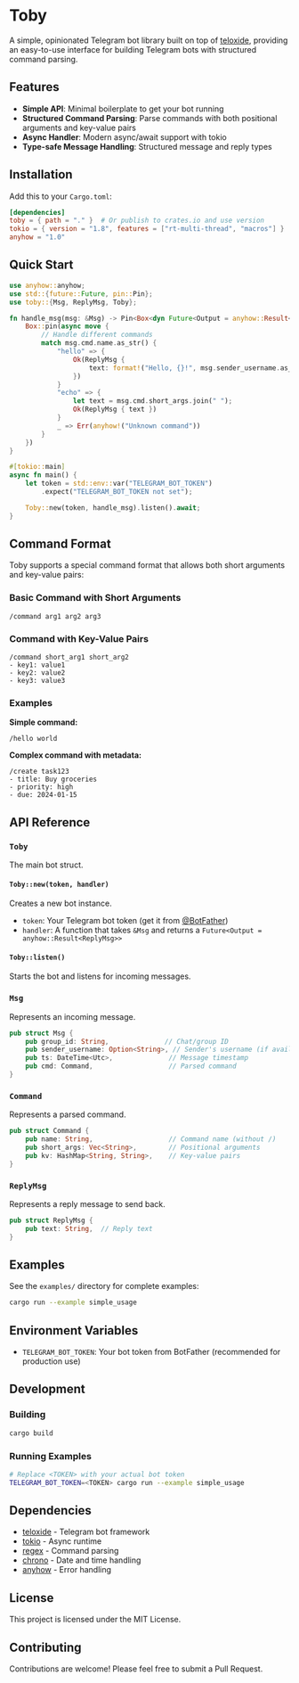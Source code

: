 # Toby

A simple, opinionated Telegram bot library built on top of [teloxide](https://github.com/teloxide/teloxide), providing an easy-to-use interface for building Telegram bots with structured command parsing.

## Features

- **Simple API**: Minimal boilerplate to get your bot running
- **Structured Command Parsing**: Parse commands with both positional arguments and key-value pairs
- **Async Handler**: Modern async/await support with tokio
- **Type-safe Message Handling**: Structured message and reply types

## Installation

Add this to your `Cargo.toml`:

```toml
[dependencies]
toby = { path = "." }  # Or publish to crates.io and use version
tokio = { version = "1.8", features = ["rt-multi-thread", "macros"] }
anyhow = "1.0"
```

## Quick Start

```rust
use anyhow::anyhow;
use std::{future::Future, pin::Pin};
use toby::{Msg, ReplyMsg, Toby};

fn handle_msg(msg: &Msg) -> Pin<Box<dyn Future<Output = anyhow::Result<ReplyMsg>> + Send>> {
    Box::pin(async move {
        // Handle different commands
        match msg.cmd.name.as_str() {
            "hello" => {
                Ok(ReplyMsg {
                    text: format!("Hello, {}!", msg.sender_username.as_deref().unwrap_or("stranger"))
                })
            }
            "echo" => {
                let text = msg.cmd.short_args.join(" ");
                Ok(ReplyMsg { text })
            }
            _ => Err(anyhow!("Unknown command"))
        }
    })
}

#[tokio::main]
async fn main() {
    let token = std::env::var("TELEGRAM_BOT_TOKEN")
        .expect("TELEGRAM_BOT_TOKEN not set");

    Toby::new(token, handle_msg).listen().await;
}
```

## Command Format

Toby supports a special command format that allows both short arguments and key-value pairs:

### Basic Command with Short Arguments
```
/command arg1 arg2 arg3
```

### Command with Key-Value Pairs
```
/command short_arg1 short_arg2
- key1: value1
- key2: value2
- key3: value3
```

### Examples

**Simple command:**
```
/hello world
```

**Complex command with metadata:**
```
/create task123
- title: Buy groceries
- priority: high
- due: 2024-01-15
```

## API Reference

### `Toby`

The main bot struct.

#### `Toby::new(token, handler)`
Creates a new bot instance.

- `token`: Your Telegram bot token (get it from [@BotFather](https://t.me/botfather))
- `handler`: A function that takes `&Msg` and returns a `Future<Output = anyhow::Result<ReplyMsg>>`

#### `Toby::listen()`
Starts the bot and listens for incoming messages.

### `Msg`

Represents an incoming message.

```rust
pub struct Msg {
    pub group_id: String,              // Chat/group ID
    pub sender_username: Option<String>, // Sender's username (if available)
    pub ts: DateTime<Utc>,              // Message timestamp
    pub cmd: Command,                   // Parsed command
}
```

### `Command`

Represents a parsed command.

```rust
pub struct Command {
    pub name: String,                   // Command name (without /)
    pub short_args: Vec<String>,        // Positional arguments
    pub kv: HashMap<String, String>,    // Key-value pairs
}
```

### `ReplyMsg`

Represents a reply message to send back.

```rust
pub struct ReplyMsg {
    pub text: String,  // Reply text
}
```

## Examples

See the `examples/` directory for complete examples:

```bash
cargo run --example simple_usage
```

## Environment Variables

- `TELEGRAM_BOT_TOKEN`: Your bot token from BotFather (recommended for production use)

## Development

### Building

```bash
cargo build
```

### Running Examples

```bash
# Replace <TOKEN> with your actual bot token
TELEGRAM_BOT_TOKEN=<TOKEN> cargo run --example simple_usage
```

## Dependencies

- [teloxide](https://github.com/teloxide/teloxide) - Telegram bot framework
- [tokio](https://tokio.rs/) - Async runtime
- [regex](https://docs.rs/regex/) - Command parsing
- [chrono](https://docs.rs/chrono/) - Date and time handling
- [anyhow](https://docs.rs/anyhow/) - Error handling

## License

This project is licensed under the MIT License.

## Contributing

Contributions are welcome! Please feel free to submit a Pull Request.
